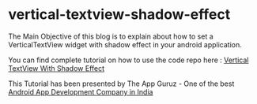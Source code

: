 # vertical-textview-shadow-effect

The Main Objective of this blog is to explain about how to set a VerticalTextView widget with shadow effect in your android application.

You can find complete tutorial on how to use the code repo here : [Vertical TextView With Shadow Effect](http://www.theappguruz.com/blog/vertical-textview-shadow-effect)

This Tutorial has been presented by The App Guruz - One of the best [Android App Development Company in India](http://www.theappguruz.com/android-app-development/)
